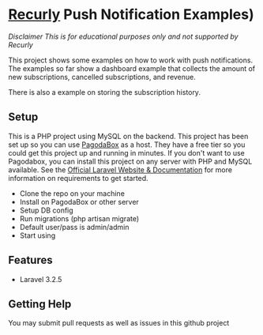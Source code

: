 # [Recurly](http://recurly.com) Push Notification Examples)

*Disclaimer*
*This is for educational purposes only and not supported by Recurly*

This project shows some examples on how to work with push notifications.  
The examples so far show a dashboard example that collects the amount of new
subscriptions, cancelled subscriptions, and revenue.

There is also a example on storing the subscription history.

## Setup

This is a PHP project using MySQL on the backend.  This project has been set up so you
can use [PagodaBox](https://pagodabox.com) as a host.  They have a free tier so you could
get this project up and running in minutes.  If you don't want to use Pagodabox, you can install
this project on any server with PHP and MySQL available. See the [Official Laravel Website & Documentation](http://laravel.com) for more information on requirements to get started.

- Clone the repo on your machine
- Install on PagodaBox or other server
- Setup DB config
- Run migrations (php artisan migrate)
- Default user/pass is admin/admin
- Start using

## Features

- Laravel 3.2.5

## Getting Help

You may submit pull requests as well as issues in this github project